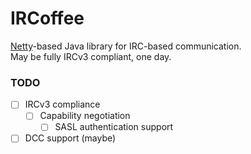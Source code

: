 # IRCoffee
[Netty](https://netty.io)-based Java library for IRC-based communication.  
May be fully IRCv3 compliant, one day.

### TODO
 - [ ] IRCv3 compliance
   - [ ] Capability negotiation
     - [ ] SASL authentication support
 - [ ] DCC support (maybe)
